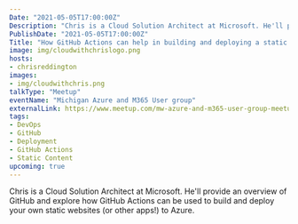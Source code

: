 ```yaml
---
Date: "2021-05-05T17:00:00Z"
Description: "Chris is a Cloud Solution Architect at Microsoft. He'll provide an overview of GitHub and explore how GitHub Actions can be used to build and deploy your own static websites (or other apps!) to Azure."
PublishDate: "2021-05-05T17:00:00Z"
Title: "How GitHub Actions can help in building and deploying a static website and more"
image: img/cloudwithchrislogo.png
hosts:
- chrisreddington
images:
- img/cloudwithchris.png
talkType: "Meetup"
eventName: "Michigan Azure and M365 User group"
externalLink: https://www.meetup.com/mw-azure-and-m365-user-group-meetup/
tags:
- DevOps
- GitHub
- Deployment
- GitHub Actions
- Static Content
upcoming: true
---
```

Chris is a Cloud Solution Architect at Microsoft. He'll provide an overview of GitHub and explore how GitHub Actions can be used to build and deploy your own static websites (or other apps!) to Azure.